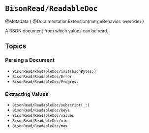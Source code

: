 # ``BisonRead/ReadableDoc``

@Metadata {
    @DocumentationExtension(mergeBehavior: override)
}

A BSON document from which values can be read.

## Topics

### Parsing a Document

- ``BisonRead/ReadableDoc/init(bsonBytes:)``
- ``BisonRead/ReadableDoc/Error``
- ``BisonRead/ReadableDoc/Progress``

### Extracting Values

- ``BisonRead/ReadableDoc/subscript(_:)``
- ``BisonRead/ReadableDoc/keys``
- ``BisonRead/ReadableDoc/values``
- ``BisonRead/ReadableDoc/min``
- ``BisonRead/ReadableDoc/max``


